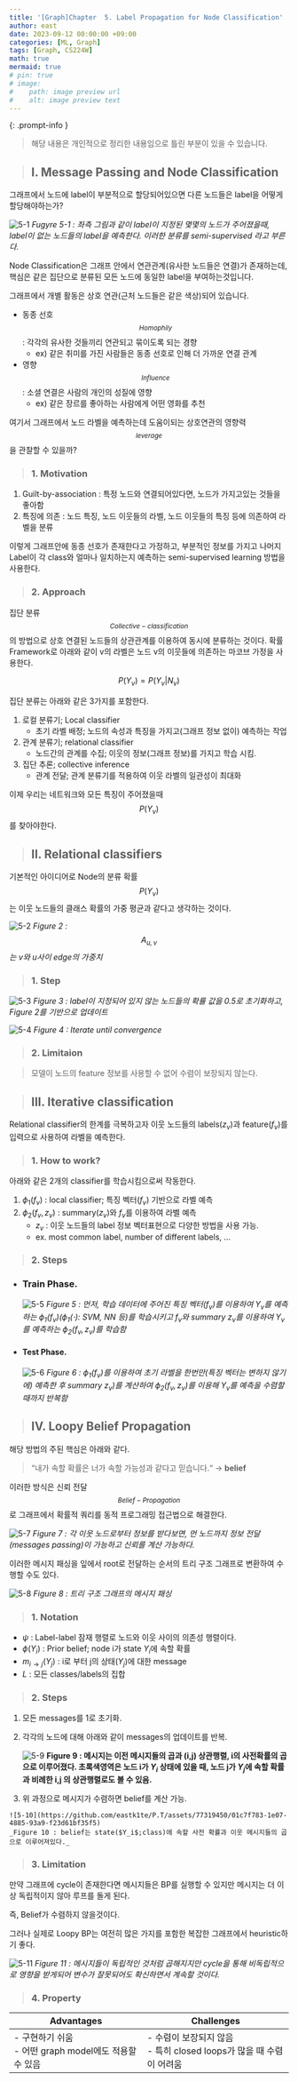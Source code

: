 ```yaml
---
title: '[Graph]Chapter 	5. Label Propagation for Node Classification'
author: east
date: 2023-09-12 00:00:00 +09:00
categories: [ML, Graph]
tags: [Graph, CS224W]
math: true
mermaid: true
# pin: true
# image:
#    path: image preview url
#    alt: image preview text
---
```


{: .prompt-info }
> 해당 내용은 개인적으로 정리한 내용임으로 틀린 부분이 있을 수 있습니다.

> ## I. Message Passing and Node Classification

그래프에서 노드에 label이 부분적으로 할당되어있으면 다른 노드들은 label을 어떻게 할당해야하는가?

![5-1](https://github.com/eastk1te/P.T/assets/77319450/c6e099b4-21bf-4907-80ce-1c27bd47e00d)
_Fugyre 5-1 : 좌측 그림과 같이 label이 지정된 몇몇의 노드가 주어졌을때, label이 없는 노드들의 label을 예측한다. 이러한 분류를 semi-supervised 라고 부른다._

Node Classification은 그래프 안에서 연관관계(유사한 노드들은 연결)가 존재하는데, 핵심은 같은 집단으로 분류된 모든 노드에 동일한 label을 부여하는것입니다.

그래프에서 개별 활동은 상호 연관(근처 노드들은 같은 색상)되어 있습니다.
- 동종 선호$$_{Homophily}$$ : 각각의 유사한 것들끼리 연관되고 묶이도록 되는 경향
  - ex) 같은 취미를 가진 사람들은 동종 선호로 인해 더 가까운 연결 관계
- 영향$$_{Influence}$$ : 소셜 연결은 사람의 개인의 성질에 영향
  - ex) 같은 장르를 좋아하는 사람에게 어떤 영화를 추천

여기서 그래프에서 노드 라벨을 예측하는데 도움이되는 상호연관의 영향력$$_{leverage}$$을 관찰할 수 있을까?

> ### 1. Motivation

1. Guilt-by-association : 특정 노드와 연결되어있다면, 노드가 가지고있는 것들을 좋아함
2. 특징에 의존 : 노드 특징, 노드 이웃들의 라벨, 노드 이웃들의 특징 등에 의존하여 라벨을 분류

이렇게 그래프안에 동종 선호가 존재한다고 가정하고, 부분적인 정보를 가지고 나머지 Label이 각 class와 얼마나 일치하는지 예측하는 semi-supervised learning 방법을 사용한다.

> ### 2. Approach

집단 분류$$_{Collective-classification}$$의 방법으로 상호 연결된 노드들의 상관관계를 이용하여 동시에 분류하는 것이다. 확률 Framework로 아래와 같이 v의 라벨은 노드 v의 이웃들에 의존하는 마코브 가정을 사용한다.

$$P(Y_v) = P(Y_v|N_v)$$

집단 분류는 아래와 같은 3가지를 포함한다.
1. 로컬 분류기; Local classifier
   - 초기 라벨 배정; 노드의 속성과 특징을 가지고(그래프 정보 없이) 예측하는 작업
2. 관계 분류기; relational classifier
   - 노드간의 관계를 수집; 이웃의 정보(그래프 정보)를 가지고 학습 시킴.
3. 집단 추론; collective inference
   - 관계 전달; 관계 분류기를 적용하여 이웃 라벨의 일관성이 최대화

이제 우리는 네트워크와 모든 특징이 주어졌을때 $$P(Y_v)$$를 찾아야한다.


> ## II. Relational classifiers

기본적인 아이디어로 Node의 분류 확률 $$P(Y_v)$$는 이웃 노드들의 클래스 확률의 가중 평균과 같다고 생각하는 것이다.

![5-2](https://github.com/eastk1te/P.T/assets/77319450/9dd2e974-a331-4fb7-94b7-1449a0d296de)
_Figure 2 : $$A_{u,v}$$는 v와 u사이 edge의 가중치_

> ### 1. Step

![5-3](https://github.com/eastk1te/P.T/assets/77319450/6677d1bc-3425-4b98-89d3-6af1d3b02baa)
_Figure 3 : label이 지정되어 있지 않는 노드들의 확률 값을 0.5로 초기화하고, Figure 2를 기반으로 업데이트_


![5-4](https://github.com/eastk1te/P.T/assets/77319450/cca321a5-18eb-4352-bd67-7e497b44d478)
_Figure 4 : Iterate until convergence_

> ### 2. Limitaion

> 모델이 노드의 feature 정보를 사용할 수 없어 수렴이 보장되지 않는다. 

> ## III. Iterative classification 

Relational classifier의 한계를 극복하고자 이웃 노드들의 labels($z_v$)과 feature($f_v$)를 입력으로 사용하여 라벨을 예측한다.

> ### 1. How to work?

아래와 같은 2개의 classifier를 학습시킴으로써 작동한다.
1. $\phi_1(f_v)$ : local classifier; 특징 벡터($f_v$) 기반으로 라벨 예측
2. $\phi_2(f_v,z_v)$ : summary($z_v$)와 $f_v$를 이용하여 라벨 예측
    - $z_v$ : 이웃 노드들의 label 정보 벡터표현으로 다양한 방법을 사용 가능.
    - ex. most common label, number of different labels, …

> ### 2. Steps

- ### Train Phase. 

    ![5-5](https://github.com/eastk1te/P.T/assets/77319450/228d70f9-588a-4509-b073-230b03b3e094)
    _Figure 5 : 먼저, 학습 데이터에 주어진 특징 벡터($f_v$)를 이용하여 $Y_v$를 예측하는 $\phi_1(f_v)$($\phi_1(\cdot)$: SVM, NN 등)를 학습시키고 $f_v$와 summary $z_v$를 이용하여 $Y_v$를 예측하는 $\phi_2(f_v,z_v)$를 학습함_

- #### Test Phase.
      
    ![5-6](https://github.com/eastk1te/P.T/assets/77319450/d1de938d-d207-4e12-b3af-ce0c5597a6e1)
    _Figure 6 : $\phi_1(f_v)$를 이용하여 초기 라벨을 한번만(특징 벡터는 변하지 않기에) 예측한 후 summary $z_v$)를 계산하여 $\phi_2(f_v,z_v)$를 이용해 $Y_v$를 예측을 수렴할때까지 반복함_
    
> ## IV. Loopy Belief Propagation

해당 방법의 주된 핵심은 아래와 같다.

> “내가 속할 확률은 너가 속할 가능성과 같다고 믿습니다.“ → **belief**

이러한 방식은 신뢰 전달$$_{Belief-Propagation}$$로 그래프에서 확률적 쿼리를 동적 프로그래밍 접근법으로 해결한다.

![5-7](https://github.com/eastk1te/P.T/assets/77319450/f25dd38a-1486-4ed5-9c80-2e3042fd07e9)
_Figure 7 : 각 이웃 노드로부터 정보를 받다보면, 먼 노드까지 정보 전달(messages passing)이 가능하고 신뢰를 계산 가능하다._

이러한 메시지 패싱을 잎에서 root로 전달하는 순서의 트리 구조 그래프로 변환하여 수행할 수도 있다.

![5-8](https://github.com/eastk1te/P.T/assets/77319450/30bdc2f6-e7a4-49a5-920b-c5b54e85d078)
_Figure 8 : 트리 구조 그래프의 메시지 패싱_

> ### 1. Notation

- $\psi$ : Label-label 잠재 행렬로 노드와 이웃 사이의 의존성 행렬이다.
- $\phi(Y_i)$ : Prior belief; node i가 state $Y_i$에 속할 확률
- $m_{i \to j}(Y_j)$ : i로 부터 j의 상태($Y_j$)에 대한 message
- $L$ : 모든 classes/labels의 집합

> ### 2. Steps

  1. 모든 messages를 1로 초기화.
  2. 각각의 노드에 대해 아래와 같이 messages의 업데이트를 반복.
      
      ![5-9](https://github.com/eastk1te/P.T/assets/77319450/aec6921d-71ea-4cfe-8c16-da3e99a2c187)
      __Figure 9 : 메시지는 이전 메시지들의 곱과 (i,j) 상관행렬, i의 사전확률의 곱으로 이루어졌다. 초록색영역은 노드 i가 $Y_i$ 상태에 있을 때, 노드 j가 $Y_j$에 속할 확률과 비례한 i,j 의 상관행렬로도 볼 수 있음.__
      
  3. 위 과정으로 메시지가 수렴하면 belief를 계산 가능.
    
    ![5-10](https://github.com/eastk1te/P.T/assets/77319450/01c7f783-1e07-4885-93a9-f23d61bf35f5)
    _Figure 10 : belief는 state($Y_i$;class)에 속할 사전 확률과 이웃 메시지들의 곱으로 이루어져있다._

> ### 3. Limitation

만약 그래프에 cycle이 존재한다면 메시지들은 BP를 실행할 수 있지만 메시지는 더 이상 독립적이지 않아 루프를 돌게 된다. 

즉, Belief가 수렴하지 않을것이다.

그러나 실제로 Loopy BP는 여전히 많은 가지를 포함한 복잡한 그래프에서 heuristic하기 좋다.

![5-11](https://github.com/eastk1te/P.T/assets/77319450/6997ec79-a5fa-407e-bea4-ffa4b9c23b0f)
_Figure 11 : 메시지들이 독립적인 것처럼 곱해지지만 cycle을 통해 비독립적으로 영향을 받게되어 변수가 잘못되어도 확신하면서 계속할 것이다._

> ### 4. Property

| Advantages | Challenges |
| --- | --- |
| - 구현하기 쉬움 <br> - 어떤 graph model에도 적용할 수 있음 | - 수렴이 보장되지 않음 <br> - 특히 closed loops가 많을 때 수렴이 어려움 |

<br><br>
---